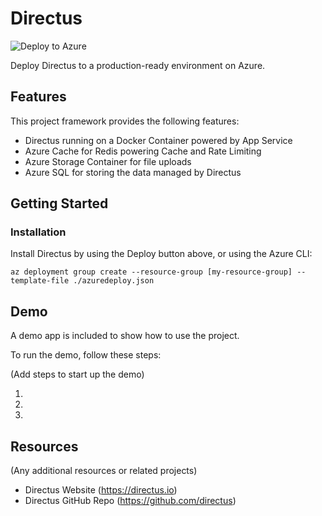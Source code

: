 # Directus

![Deploy to Azure](https://aka.ms/deploytoazurebutton)

Deploy Directus to a production-ready environment on Azure.

## Features

This project framework provides the following features:

- Directus running on a Docker Container powered by App Service
- Azure Cache for Redis powering Cache and Rate Limiting
- Azure Storage Container for file uploads
- Azure SQL for storing the data managed by Directus

## Getting Started

### Installation

Install Directus by using the Deploy button above, or using the Azure CLI:

```
az deployment group create --resource-group [my-resource-group] --template-file ./azuredeploy.json
```

## Demo

A demo app is included to show how to use the project.

To run the demo, follow these steps:

(Add steps to start up the demo)

1.
2.
3.

## Resources

(Any additional resources or related projects)

- Directus Website (https://directus.io)
- Directus GitHub Repo (https://github.com/directus)

